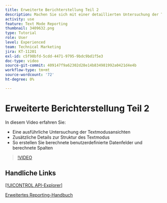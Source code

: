 ```yaml
---
title: Erweiterte Berichterstellung Teil 2
description: Machen Sie sich mit einer detaillierten Untersuchung der Textmodusansichten, zusätzlichen Details zur Struktur des Textmodus, berechneten benutzerdefinierten Daten und berechneten Spalten vertraut.
activity: use
feature: Text Mode Reporting
thumbnail: 3409632.png
type: Tutorial
role: User
level: Experienced
team: Technical Marketing
jira: KT-11201
exl-id: c5f98bfd-5cdd-4471-9795-9bdc9bd1f5e3
doc-type: video
source-git-commit: 409147f9a62302d28e14b834981992a0421d4e4b
workflow-type: tm+mt
source-wordcount: '72'
ht-degree: 0%

---
```


# Erweiterte Berichterstellung Teil 2

In diesem Video erfahren Sie:

* Eine ausführliche Untersuchung der Textmodusansichten
* Zusätzliche Details zur Struktur des Textmodus
* So erstellen Sie berechnete benutzerdefinierte Datenfelder und berechnete Spalten

>[!VIDEO](https://video.tv.adobe.com/v/3409634/?quality=12&learn=on)

## Handliche Links

[[!UICONTROL API-Explorer]](https://developer.adobe.com/workfront/api-explorer/)

[Erweitertes Reporting-Handbuch](/help/assets/advanced-reporting-manual.pdf)
